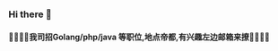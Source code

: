 ### Hi there 👋

#### 🚀🚀🚀🚀我司招Golang/php/java 等职位,地点帝都,有兴趣左边<b>邮箱</b>来撩🚀🚀🚀🚀

<!--
**xzghua/xzghua** is a ✨ _special_ ✨ repository because its `README.md` (this file) appears on your GitHub profile.

Here are some ideas to get you started:

- 🔭 I’m currently working on ...
- 🌱 I’m currently learning ...
- 👯 I’m looking to collaborate on ...
- 🤔 I’m looking for help with ...
- 💬 Ask me about ...
- 📫 How to reach me: ...
- 😄 Pronouns: ...
- ⚡ Fun fact: ...
-->
